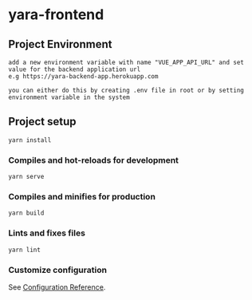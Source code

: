 # yara-frontend

## Project Environment

```
add a new environment variable with name "VUE_APP_API_URL" and set value for the backend application url
e.g https://yara-backend-app.herokuapp.com

you can either do this by creating .env file in root or by setting environment variable in the system
```

## Project setup

```
yarn install
```

### Compiles and hot-reloads for development

```
yarn serve
```

### Compiles and minifies for production

```
yarn build
```

### Lints and fixes files

```
yarn lint
```

### Customize configuration

See [Configuration Reference](https://cli.vuejs.org/config/).
